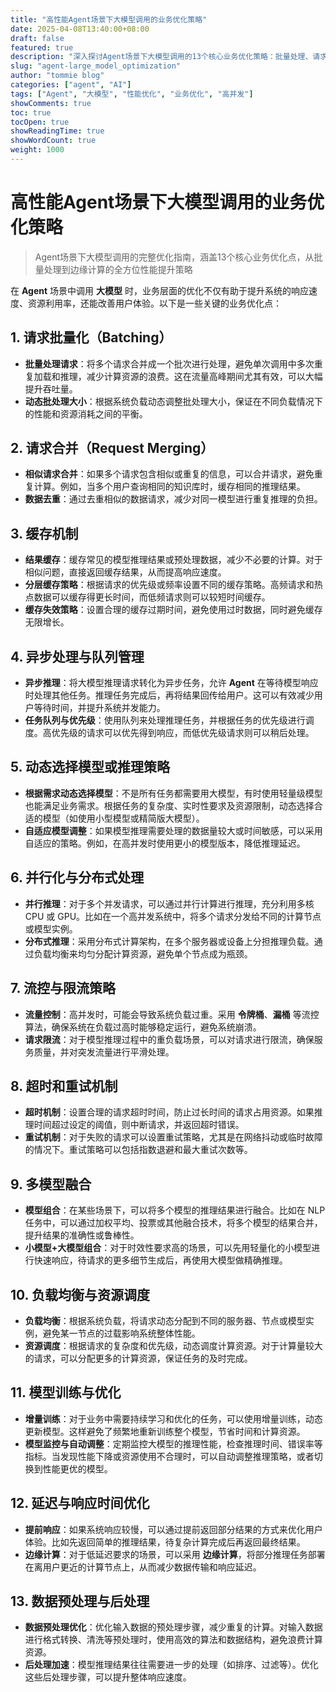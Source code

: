 ```yaml
---
title: "高性能Agent场景下大模型调用的业务优化策略"
date: 2025-04-08T13:40:00+08:00
draft: false
featured: true
description: "深入探讨Agent场景下大模型调用的13个核心业务优化策略：批量处理、请求合并、缓存机制、异步处理、动态模型选择、并行化处理、流控限流、超时重试、多模型融合、负载均衡、模型优化、延迟优化和数据处理优化，全面提升系统性能与用户体验"
slug: "agent-large_model_optimization"
author: "tommie blog"
categories: ["agent", "AI"]
tags: ["Agent", "大模型", "性能优化", "业务优化", "高并发"]
showComments: true
toc: true
tocOpen: true
showReadingTime: true
showWordCount: true
weight: 1000
---
```


# 高性能Agent场景下大模型调用的业务优化策略

> Agent场景下大模型调用的完整优化指南，涵盖13个核心业务优化点，从批量处理到边缘计算的全方位性能提升策略

在 **Agent** 场景中调用 **大模型** 时，业务层面的优化不仅有助于提升系统的响应速度、资源利用率，还能改善用户体验。以下是一些关键的业务优化点：

## 1. 请求批量化（Batching）
- **批量处理请求**：将多个请求合并成一个批次进行处理，避免单次调用中多次重复加载和推理，减少计算资源的浪费。这在流量高峰期间尤其有效，可以大幅提升吞吐量。
- **动态批处理大小**：根据系统负载动态调整批处理大小，保证在不同负载情况下的性能和资源消耗之间的平衡。

## 2. 请求合并（Request Merging）
- **相似请求合并**：如果多个请求包含相似或重复的信息，可以合并请求，避免重复计算。例如，当多个用户查询相同的知识库时，缓存相同的推理结果。
- **数据去重**：通过去重相似的数据请求，减少对同一模型进行重复推理的负担。

## 3. 缓存机制
- **结果缓存**：缓存常见的模型推理结果或预处理数据，减少不必要的计算。对于相似问题，直接返回缓存结果，从而提高响应速度。
- **分层缓存策略**：根据请求的优先级或频率设置不同的缓存策略。高频请求和热点数据可以缓存得更长时间，而低频请求则可以较短时间缓存。
- **缓存失效策略**：设置合理的缓存过期时间，避免使用过时数据，同时避免缓存无限增长。

## 4. 异步处理与队列管理
- **异步推理**：将大模型推理请求转化为异步任务，允许 **Agent** 在等待模型响应时处理其他任务。推理任务完成后，再将结果回传给用户。这可以有效减少用户等待时间，并提升系统并发能力。
- **任务队列与优先级**：使用队列来处理推理任务，并根据任务的优先级进行调度。高优先级的请求可以优先得到响应，而低优先级请求则可以稍后处理。

## 5. 动态选择模型或推理策略
- **根据需求动态选择模型**：不是所有任务都需要用大模型，有时使用轻量级模型也能满足业务需求。根据任务的复杂度、实时性要求及资源限制，动态选择合适的模型（如使用小型模型或精简版大模型）。
- **自适应模型调整**：如果模型推理需要处理的数据量较大或时间敏感，可以采用自适应的策略。例如，在高并发时使用更小的模型版本，降低推理延迟。

## 6. 并行化与分布式处理
- **并行推理**：对于多个并发请求，可以通过并行计算进行推理，充分利用多核 CPU 或 GPU。比如在一个高并发系统中，将多个请求分发给不同的计算节点或模型实例。
- **分布式推理**：采用分布式计算架构，在多个服务器或设备上分担推理负载。通过负载均衡来均匀分配计算资源，避免单个节点成为瓶颈。

## 7. 流控与限流策略
- **流量控制**：高并发时，可能会导致系统负载过重。采用 **令牌桶**、**漏桶** 等流控算法，确保系统在负载过高时能够稳定运行，避免系统崩溃。
- **请求限流**：对于模型推理过程中的重负载场景，可以对请求进行限流，确保服务质量，并对突发流量进行平滑处理。

## 8. 超时和重试机制
- **超时机制**：设置合理的请求超时时间，防止过长时间的请求占用资源。如果推理时间超过设定的阈值，则中断请求，并返回超时错误。
- **重试机制**：对于失败的请求可以设置重试策略，尤其是在网络抖动或临时故障的情况下。重试策略可以包括指数退避和最大重试次数等。

## 9. 多模型融合
- **模型组合**：在某些场景下，可以将多个模型的推理结果进行融合。比如在 NLP 任务中，可以通过加权平均、投票或其他融合技术，将多个模型的结果合并，提升结果的准确性或鲁棒性。
- **小模型+大模型组合**：对于时效性要求高的场景，可以先用轻量化的小模型进行快速响应，待请求的更多细节生成后，再使用大模型做精确推理。

## 10. 负载均衡与资源调度
- **负载均衡**：根据系统负载，将请求动态分配到不同的服务器、节点或模型实例，避免某一节点的过载影响系统整体性能。
- **资源调度**：根据请求的复杂度和优先级，动态调度计算资源。对于计算量较大的请求，可以分配更多的计算资源，保证任务的及时完成。

## 11. 模型训练与优化
- **增量训练**：对于业务中需要持续学习和优化的任务，可以使用增量训练，动态更新模型。这样避免了频繁地重新训练整个模型，节省时间和计算资源。
- **模型监控与自动调整**：定期监控大模型的推理性能，检查推理时间、错误率等指标。当发现性能下降或资源使用不合理时，可以自动调整推理策略，或者切换到性能更优的模型。

## 12. 延迟与响应时间优化
- **提前响应**：如果系统响应较慢，可以通过提前返回部分结果的方式来优化用户体验。比如先返回简单的推理结果，待复杂计算完成后再返回最终结果。
- **边缘计算**：对于低延迟要求的场景，可以采用 **边缘计算**，将部分推理任务部署在离用户更近的计算节点上，从而减少数据传输和响应延迟。

## 13. 数据预处理与后处理
- **数据预处理优化**：优化输入数据的预处理步骤，减少重复的计算。对输入数据进行格式转换、清洗等预处理时，使用高效的算法和数据结构，避免浪费计算资源。
- **后处理加速**：模型推理结果往往需要进一步的处理（如排序、过滤等）。优化这些后处理步骤，可以提升整体响应速度。

